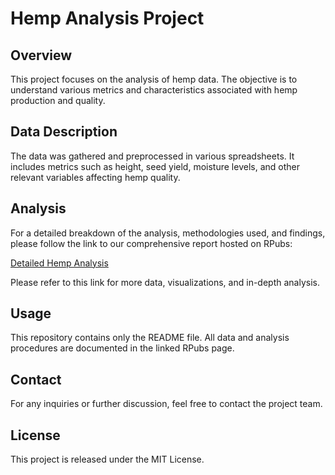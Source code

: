 # Hemp Analysis Project

## Overview
This project focuses on the analysis of hemp data. The objective is to understand various metrics and characteristics associated with hemp production and quality.

## Data Description
The data was gathered and preprocessed in various spreadsheets. It includes metrics such as height, seed yield, moisture levels, and other relevant variables affecting hemp quality.

## Analysis
For a detailed breakdown of the analysis, methodologies used, and findings, please follow the link to our comprehensive report hosted on RPubs:

[Detailed Hemp Analysis](https://rpubs.com/ziehro/1007356)

Please refer to this link for more data, visualizations, and in-depth analysis.

## Usage
This repository contains only the README file. All data and analysis procedures are documented in the linked RPubs page.

## Contact
For any inquiries or further discussion, feel free to contact the project team.

## License
This project is released under the MIT License.
